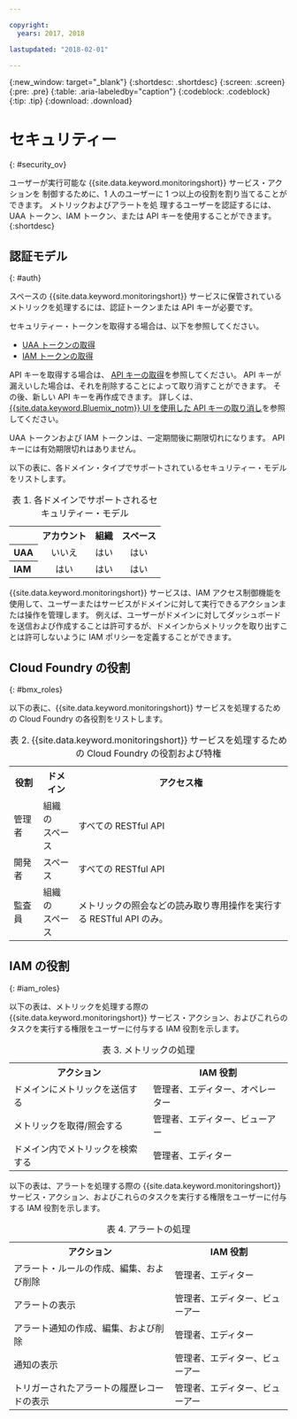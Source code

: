 ```yaml
---

copyright:
  years: 2017, 2018

lastupdated: "2018-02-01"

---
```


{:new_window: target="_blank"}
{:shortdesc: .shortdesc}
{:screen: .screen}
{:pre: .pre}
{:table: .aria-labeledby="caption"}
{:codeblock: .codeblock}
{:tip: .tip}
{:download: .download}


# セキュリティー
{: #security_ov}

ユーザーが実行可能な
{{site.data.keyword.monitoringshort}} サービス・アクションを
制御するために、1 人のユーザーに 1 つ以上の役割を割り当てることができます。 メトリックおよびアラートを処
理するユーザーを認証するには、UAA トークン、IAM トークン、または API キーを使用することができます。 
{:shortdesc}

   
## 認証モデル
{: #auth}

スペースの {{site.data.keyword.monitoringshort}} サービスに保管されているメトリックを処理するには、認証トークンまたは API キーが必要です。 

セキュリティー・トークンを取得する場合は、以下を参照してください。

* [UAA トークンの取得](/docs/services/cloud-monitoring/security/auth_uaa.html#auth_uaa)
* [IAM トークンの取得](/docs/services/cloud-monitoring/security/auth_iam.html#auth_iam)

API キーを取得する場合は、
[API キーの取得](/docs/services/cloud-monitoring/security/auth_api_key.html#auth_api_key)を参照してください。 API キーが漏えいした場合は、それを削除することによって取り消すことができます。 その後、新しい API キーを再作成できます。 詳しくは、[{{site.data.keyword.Bluemix_notm}} UI を使用した API キーの取り消し](/docs/services/cloud-monitoring/security/auth_api_key.html#revoke_ui)を参照してください。 

UAA トークンおよび IAM トークンは、一定期間後に期限切れになります。 API キーには有効期限切れはありません。 

以下の表に、各ドメイン・タイプでサポートされているセキュリティー・モデルをリストします。

<table>
  <caption>表 1. 各ドメインでサポートされるセキュリティー・モデル</caption>
  <tr>
    <th></th>
	<th align="right">アカウント</th>
    <th align="right">組織</th>
    <th align="right">スペース</th>	
  </tr>
  <tr>
    <th align="left">UAA</th>
	<td align="center">いいえ</td>
	<td align="center">はい</td>
	<td align="center">はい</td>
  </tr>
  <tr>
    <th align="left">IAM</th>
	<td align="center">はい</td>
	<td align="center">はい</td>
	<td align="center">はい</td>
  </tr>
</table>

{{site.data.keyword.monitoringshort}} サービスは、IAM アクセス制御機能を使用して、ユーザーまたはサービスがドメインに対して実行できるアクションまたは操作を管理します。 例えば、ユーザーがドメインに対してダッシュボードを送信および作成することは許可するが、ドメインからメトリックを取り出すことは許可しないように IAM ポリシーを定義することができます。



## Cloud Foundry の役割
{: #bmx_roles}

以下の表に、{{site.data.keyword.monitoringshort}} サービスを処理するための Cloud Foundry の各役割をリストします。

<table>
  <caption>表 2. {{site.data.keyword.monitoringshort}} サービスを処理するための Cloud Foundry の役割および特権</caption>
  <tr>
    <th>役割</th>
	<th>ドメイン</th>
	<th>アクセス権</th>
  </tr>
  <tr>
    <td>管理者</td>
	<td>組織の <br>スペース</td>
	<td>すべての RESTful API</td>
  </tr>
  <tr>
    <td>開発者</td>
	<td>スペース</td>
	<td>すべての RESTful API</td>
  </tr>
  <tr>
    <td>監査員</td>
	<td>組織の <br>スペース</td>
	<td>メトリックの照会などの読み取り専用操作を実行する RESTful API のみ。</td>
  </tr>
</table>


## IAM の役割
{: #iam_roles}

以下の表は、メトリックを処理する際の
{{site.data.keyword.monitoringshort}} サービス・アクション、およびこれらのタスクを実行する権限をユーザーに付与する IAM 役割を示します。

<table>
  <caption>表 3. メトリックの処理 </caption>
  <tr>
	<th>アクション</th>
	<th>IAM 役割</th>
  </tr>
  <tr>
    <td>ドメインにメトリックを送信する</td>
	<td>管理者、エディター、オペレーター</td>
  </tr>
  <tr>
    <td>メトリックを取得/照会する</td>
	<td>管理者、エディター、ビューアー</td>
  </tr>
  <tr>
    <td>ドメイン内でメトリックを検索する</td>
	<td>管理者、エディター</td>
  </tr>
</table>

以下の表は、アラートを処理する際の
{{site.data.keyword.monitoringshort}} サービス・アクション、およびこれらのタスクを実行する権限をユーザーに付与する IAM 役割を示します。

<table>
  <caption>表 4. アラートの処理 </caption>
  <tr>
	<th>アクション</th>
	<th>IAM 役割</th>
  </tr>
  <tr>
    <td>アラート・ルールの作成、編集、および削除</td>
	<td>管理者、エディター</td>
  </tr>
  <tr>
    <td>アラートの表示</td>
	<td>管理者、エディター、ビューアー</td>
  </tr>
  <tr>
    <td>アラート通知の作成、編集、および削除</td>
	<td>管理者、エディター</td>
  </tr>
  <tr>
    <td>通知の表示</td>
	<td>管理者、エディター、ビューアー</td>
  </tr>
  <tr>
    <td>トリガーされたアラートの履歴レコードの表示</td>
	<td>管理者、エディター、ビューアー</td>
  </tr>
</table>



